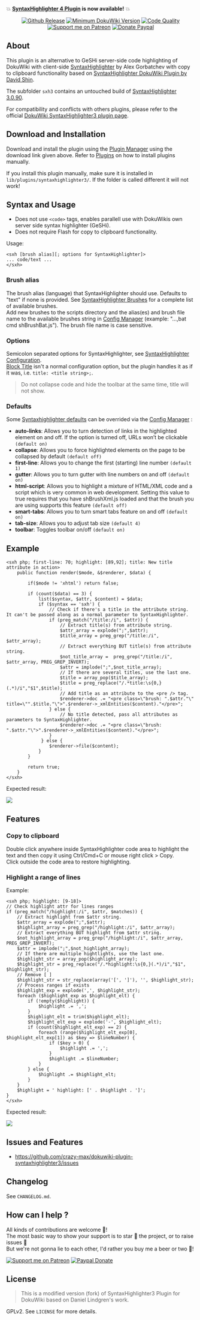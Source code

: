 :boom: **[SyntaxHighlighter 4 Plugin](https://github.com/crazy-max/dokuwiki-plugin-syntaxhighlighter4) is now available!** :boom:

<p align="center">
  <a href="https://github.com/crazy-max/dokuwiki-plugin-syntaxhighlighter3/releases"><img src="https://img.shields.io/github/release/crazy-max/dokuwiki-plugin-syntaxhighlighter3.svg?style=flat-square" alt="Github Release"></a>
  <a href="https://www.dokuwiki.org/releasenames"><img src="https://img.shields.io/badge/dokuwiki-%3E%3D%20Ponder%20Stibbons-yellow.svg?style=flat-square" alt="Minimum DokuWiki Version"></a>
  <a href="https://www.codacy.com/app/crazy-max/dokuwiki-plugin-syntaxhighlighter3"><img src="https://img.shields.io/codacy/grade/9901ac6898434b05a75b5d9bfcd81029.svg?style=flat-square" alt="Code Quality"></a>
  <br /><a href="https://www.patreon.com/crazymax"><img src="https://img.shields.io/badge/donate-patreon-f96854.svg?logo=patreon&style=flat-square" alt="Support me on Patreon"></a>
  <a href="https://www.paypal.me/crazyws"><img src="https://img.shields.io/badge/donate-paypal-00457c.svg?logo=paypal&style=flat-square" alt="Donate Paypal"></a>
</p>

## About

This plugin is an alternative to GeSHi server-side code highlighting of DokuWiki with client-side [SyntaxHighlighter](http://alexgorbatchev.com/wiki/SyntaxHighlighter) by Alex Gorbatchev with copy to clipboard functionality based on [SyntaxHighlighter DokuWiki Plugin by David Shin](https://www.dokuwiki.org/plugin:syntaxhighlighter2).<br />

The subfolder `sxh3` contains an untouched build of [SyntaxHighlighter 3.0.90](https://github.com/syntaxhighlighter/syntaxhighlighter/releases/tag/v3.0.90).<br />

For compatibility and conflicts with others plugins, please refer to the official [DokuWiki SyntaxHighlighter3 plugin page](http://www.dokuwiki.org/plugin:syntaxhighlighter3). 

## Download and Installation

Download and install the plugin using the [Plugin Manager](https://www.dokuwiki.org/plugin:plugin) using the download link given above. Refer to [Plugins](https://www.dokuwiki.org/plugins) on how to install plugins manually.<br />

If you install this plugin manually, make sure it is installed in `lib/plugins/syntaxhighlighter3/`. If the folder is called different it will not work!

## Syntax and Usage

* Does not use `<code>` tags, enables parallell use with DokuWikis own server side syntax highlighter (GeSHi).
* Does not require Flash for copy to clipboard functionality.

Usage:
```
<sxh [brush alias][; options for SyntaxHighlighter]>
... code/text ...
</sxh>
```

### Brush alias

The brush alias (language) that SyntaxHighlighter should use. Defaults to "text" if none is provided. See [SyntaxHighlighter Brushes](http://alexgorbatchev.com/SyntaxHighlighter/manual/brushes/) for a complete list of available brushes.<br />
Add new brushes to the scripts directory and the alias(es) and brush file name to the available brushes string in [Config Manager](https://www.dokuwiki.org/plugin:config) (example: "...,bat cmd shBrushBat.js"). The brush file name is case sensitive.

### Options

Semicolon separated options for SyntaxHighlighter, see [SyntaxHighlighter Configuration](http://alexgorbatchev.com/SyntaxHighlighter/manual/configuration/).<br />
[Block Title](http://alexgorbatchev.com/SyntaxHighlighter/whatsnew.html#blocktitle) isn't a normal configuration option, but the plugin handles it as if it was, i.e. `title: <title string>;`.

> Do not collapse code and hide the toolbar at the same time, title will not show.

### Defaults

Some [Syntaxhighlighter defaults](http://alexgorbatchev.com/SyntaxHighlighter/manual/configuration/#syntaxhighlighterdefaults) can be overrided via the [Config Manager](https://www.dokuwiki.org/plugin:config) :
* **auto-links**: Allows you to turn detection of links in the highlighted element on and off. If the option is turned off, URLs won’t be clickable `(default on)`
* **collapse**: Allows you to force highlighted elements on the page to be collapsed by default `(default off)`
* **first-line**: Allows you to change the first (starting) line number `(default 1)`
* **gutter**: Allows you to turn gutter with line numbers on and off `(default on)`
* **html-script**: Allows you to highlight a mixture of HTML/XML code and a script which is very common in web development. Setting this value to true requires that you have shBrushXml.js loaded and that the brush you are using supports this feature `(default off)`
* **smart-tabs**: Allows you to turn smart tabs feature on and off `(default on)`
* **tab-size**: Allows you to adjust tab size `(default 4)`
* **toolbar**: Toggles toolbar on/off `(default on)`

## Example

```
<sxh php; first-line: 70; highlight: [89,92]; title: New title attribute in action>
    public function render($mode, &$renderer, $data) {
 
        if($mode != 'xhtml') return false;
 
        if (count($data) == 3) {
            list($syntax, $attr, $content) = $data;
            if ($syntax == 'sxh') {
                // Check if there's a title in the attribute string. It can't be passed along as a normal parameter to SyntaxHighlighter.
                if (preg_match("/title:/i", $attr)) {
                    // Extract title(s) from attribute string.
                    $attr_array = explode(";",$attr);
                    $title_array = preg_grep("/title:/i", $attr_array);
                    // Extract everything BUT title(s) from attribute string.
                    $not_title_array =  preg_grep("/title:/i", $attr_array, PREG_GREP_INVERT);
                    $attr = implode(";",$not_title_array);
                    // If there are several titles, use the last one.
                    $title = array_pop($title_array);
                    $title = preg_replace("/.*title:\s{0,}(.*)/i","$1",$title);
                    // Add title as an attribute to the <pre /> tag.
                    $renderer->doc .= "<pre class=\"brush: ".$attr."\" title=\"".$title."\">".$renderer->_xmlEntities($content)."</pre>";
                } else {
                    // No title detected, pass all attributes as parameters to SyntaxHighlighter.
                    $renderer->doc .= "<pre class=\"brush: ".$attr."\">".$renderer->_xmlEntities($content)."</pre>";
                }
             } else {
                $renderer->file($content);
            }
        }
 
        return true;
    }
</sxh>
```

Expected result:

![](.res/expected.png)

## Features

### Copy to clipboard

Double click anywhere inside SyntaxHighlighter code area to highlight the text and then copy it using Ctrl/Cmd+C or mouse right click > Copy.<br />
Click outside the code area to restore highlighting.

### Highlight a range of lines

Example:

```
<sxh php; highlight: [9-18]>
// Check highlight attr for lines ranges
if (preg_match("/highlight:/i", $attr, $matches)) {
    // Extract highlight from $attr string.
    $attr_array = explode(";",$attr);
    $highlight_array = preg_grep("/highlight:/i", $attr_array);
    // Extract everything BUT highlight from $attr string.
    $not_highlight_array = preg_grep("/highlight:/i", $attr_array, PREG_GREP_INVERT);
    $attr = implode(";",$not_highlight_array);
    // If there are multiple hightlights, use the last one.
    $highlight_str = array_pop($highlight_array);
    $highlight_str = preg_replace("/.*highlight:\s{0,}(.*)/i","$1", $highlight_str);
    // Remove [ ]
    $highlight_str = str_replace(array('[', ']'), '', $highlight_str);
    // Process ranges if exists
    $highlight_exp = explode(',', $highlight_str);
    foreach ($highlight_exp as $highlight_elt) {
        if (!empty($highlight)) {
            $highlight .= ',';
        }
        $highlight_elt = trim($highlight_elt);
        $highlight_elt_exp = explode('-', $highlight_elt);
        if (count($highlight_elt_exp) == 2) {
            foreach (range($highlight_elt_exp[0], $highlight_elt_exp[1]) as $key => $lineNumber) {
                if ($key > 0) {
                    $highlight .= ',';
                }
                $highlight .= $lineNumber;
            }
        } else {
            $highlight .= $highlight_elt;
        }
    }
    $highlight = ' highlight: [' . $highlight . ']';
}
</sxh>
```

Expected result:

![](.res/highlight-range.png)

## Issues and Features

* https://github.com/crazy-max/dokuwiki-plugin-syntaxhighlighter3/issues

## Changelog

See `CHANGELOG.md`.

## How can I help ?

All kinds of contributions are welcome :raised_hands:!<br />
The most basic way to show your support is to star :star2: the project, or to raise issues :speech_balloon:<br />
But we're not gonna lie to each other, I'd rather you buy me a beer or two :beers:!

[![Support me on Patreon](.res/patreon.png)](https://www.patreon.com/crazymax) 
[![Paypal Donate](.res/paypal.png)](https://www.paypal.me/crazyws)

## License

> This is a modified version (fork) of SyntaxHighlighter3 Plugin for DokuWiki based on Daniel Lindgren's work.

GPLv2. See `LICENSE` for more details.
